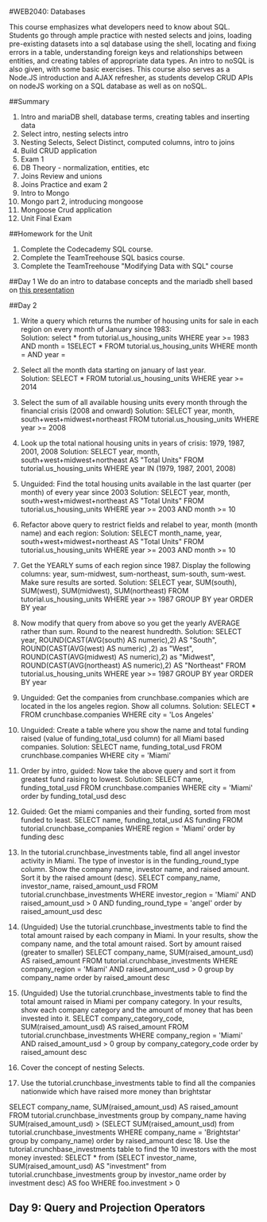 #WEB2040: Databases

This course emphasizes what developers need to know about SQL. Students go through ample practice with nested selects and joins, loading pre-existing datasets into a sql database using the shell, locating and fixing errors in a table, understanding foreign keys and relationships between entities, and creating tables of appropriate data types. An intro to noSQL is also given, with some basic exercises. This course also serves as a Node.JS introduction and AJAX refresher, as students develop CRUD APIs on nodeJS working on a SQL database as well as on noSQL.

##Summary
1. Intro and mariaDB shell, database terms, creating tables and inserting data
2. Select intro, nesting selects intro
3. Nesting Selects, Select Distinct, computed columns, intro to joins
4. Build CRUD application
5. Exam 1
6. DB Theory - normalization, entities, etc
7. Joins Review and unions
8. Joins Practice and exam 2
9. Intro to Mongo
10. Mongo part 2, introducing mongoose
11. Mongoose Crud application
12. Unit Final Exam



##Homework for the Unit
1. Complete the Codecademy SQL course.
2. Complete the TeamTreehouse SQL basics course.
3. Complete the TeamTreehouse "Modifying Data with SQL" course

##Day 1
We do an intro to database concepts and the mariadb shell based on [this presentation](https://docs.google.com/presentation/d/1SKhE9PII6utJ8Wnd6ujx2WRZYdo09y__E72CWBNsFwo/edit?usp=sharing)

##Day 2
1. Write a query which returns the number of housing units for sale in each region on every month of January since 1983:  
  Solution: select * from tutorial.us_housing_units WHERE year >= 1983 AND month = 1SELECT * FROM tutorial.us_housing_units WHERE month = <current> AND year = <one prior>
2. Select all the month data starting on january of last year.  
  Solution: SELECT * FROM tutorial.us_housing_units WHERE year >= 2014
3. Select the sum of all available housing units every month through the financial crisis (2008 and onward)
  Solution: SELECT year, month, south+west+midwest+northeast FROM tutorial.us_housing_units WHERE year >= 2008
4. Look up the total national housing units in years of crisis: 1979, 1987, 2001, 2008
  Solution: SELECT year, month, south+west+midwest+northeast AS "Total Units" FROM tutorial.us_housing_units WHERE year IN (1979, 1987, 2001, 2008)
5. Unguided: Find the total housing units available in the last quarter (per month) of every year since 2003
  Solution: SELECT year, month, south+west+midwest+northeast AS "Total Units" FROM tutorial.us_housing_units WHERE year >= 2003 AND month >= 10
6. Refactor above query to restrict fields and relabel to year, month (month name) and each region:
  Solution: SELECT month_name, year, south+west+midwest+northeast AS "Total Units" FROM tutorial.us_housing_units WHERE year >= 2003 AND month >= 10
7. Get the YEARLY sums of each region since 1987. Display the following columns: year, sum-midwest, sum-northeast, sum-south, sum-west. Make sure results are sorted.
  Solution:
  SELECT year, SUM(south), SUM(west), SUM(midwest), SUM(northeast)
  FROM tutorial.us_housing_units
  WHERE year >= 1987
   GROUP BY year
  ORDER BY year
8. Now modify that query from above so you get the yearly AVERAGE rather than sum. Round to the nearest hundredth.
  Solution:
  SELECT year, ROUND(CAST(AVG(south) AS numeric),2) AS "South",
  ROUND(CAST(AVG(west) AS numeric) ,2) as "West",
  ROUND(CAST(AVG(midwest) AS numeric),2) as "Midwest",
  ROUND(CAST(AVG(northeast) AS numeric),2) AS "Northeast"
  FROM tutorial.us_housing_units
  WHERE year >= 1987
  GROUP BY year
  ORDER BY year

9. Unguided: Get the companies from crunchbase.companies which are located in the los angeles region. Show all columns.
  Solution: SELECT * FROM crunchbase.companies WHERE city = 'Los Angeles'
10. Unguided: Create a table where you show the name and total funding raised (value of funding_total_usd column) for all Miami based companies.
  Solution: SELECT name, funding_total_usd FROM crunchbase.companies WHERE city = 'Miami'
11. Order by intro, guided: Now take the above query and sort it from greatest fund raising to lowest.
  Solution: SELECT name, funding_total_usd FROM crunchbase.companies WHERE city = 'Miami' order by funding_total_usd desc
12. Guided: Get the miami companies and their funding, sorted from most funded to least.
  SELECT name, funding_total_usd AS funding
  FROM tutorial.crunchbase_companies
  WHERE region = 'Miami'
  order by funding desc
13. In the tutorial.crunchbase_investments table, find all angel investor
activity in Miami. The type of investor is in the funding_round_type column. Show the company name, investor name, and raised amount. Sort it by the raised amount (desc).
  SELECT company_name, investor_name, raised_amount_usd
  FROM tutorial.crunchbase_investments
  WHERE investor_region = 'Miami' AND raised_amount_usd > 0 AND funding_round_type = 'angel'
  order by raised_amount_usd desc
14. (Unguided) Use the tutorial.crunchbase_investments table to find the total amount raised by each company in Miami. In your results, show the company name, and the total amount raised. Sort by amount raised (greater to smaller)
  SELECT company_name, SUM(raised_amount_usd) AS raised_amount
  FROM tutorial.crunchbase_investments
  WHERE company_region = 'Miami' AND raised_amount_usd > 0
  group by company_name
  order by raised_amount desc
15. (Unguided) Use the tutorial.crunchbase_investments table to find the total amount raised in Miami per company category. In your results, show each company category and the amount of money that has been invested into it.
  SELECT company_category_code, SUM(raised_amount_usd) AS raised_amount
  FROM tutorial.crunchbase_investments
  WHERE company_region = 'Miami' AND raised_amount_usd > 0
  group by company_category_code
  order by raised_amount desc
16. Cover the concept of nesting Selects.
17. Use the tutorial.crunchbase_investments table to find all the companies nationwide which have raised more money than brightstar

  SELECT company_name, SUM(raised_amount_usd) AS raised_amount
  FROM tutorial.crunchbase_investments
  group by company_name
  having SUM(raised_amount_usd) > (SELECT SUM(raised_amount_usd)
                                  from tutorial.crunchbase_investments
                                  WHERE company_name = 'Brightstar'
                                  group by company_name)
  order by raised_amount desc
18. Use the tutorial.crunchbase_investments table to find the 10 investors with the most money invested:
SELECT * from (SELECT investor_name, SUM(raised_amount_usd) AS "investment" from tutorial.crunchbase_investments
          group by investor_name order by investment desc) AS foo
          WHERE foo.investment > 0


## Day 9: Query and Projection Operators
